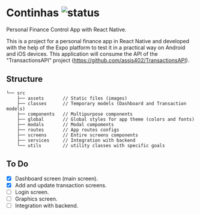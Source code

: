 # Continhas ![status](https://img.shields.io/static/v1?label=status&message=in%20progress&color=yellow)
Personal Finance Control App with React Native.

This is a project for a personal finance app in React Native and developed with the help of the Expo platform to test it in a practical way on Android and iOS devices. This application will consume the API of the "TransactionsAPI" project (https://github.com/assis402/TransactionsAPI).

## Structure
```
└── src
    ├── assets       // Static files (images)
    ├── classes      // Temporary models (Dashboard and Transaction models)
    ├── components   // Multipurpose components
    ├── global       // Global styles for app theme (colors and fonts) 
    ├── modals       // Modal compoments
    ├── routes       // App routes configs
    ├── screens      // Entire screens components
    ├── services     // Integration with backend
    └── utils        // utility classes with specific goals
```

## To Do

- [x] Dashboard screen (main screen).
- [x] Add and update transaction screens.
- [ ] Login screen.
- [ ] Graphics screen.
- [ ] Integration with backend. 
